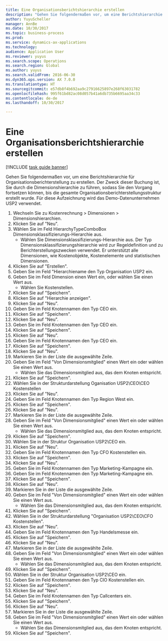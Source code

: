 ```yaml
--- 
title: Eine Organisationsberichtshierarchie erstellen
description: "Gehen Sie folgendermaßen vor, um eine Berichtshierarchie für Organisationsberichterstellung zu erstellen."
author: YuyuScheller
manager: AnnBe
ms.date: 10/30/2017
ms.topic: business-process
ms.prod: 
ms.service: dynamics-ax-applications
ms.technology: 
audience: Application User
ms.reviewer: yuyus
ms.search.scope: Operations
ms.search.region: Global
ms.author: yuyus
ms.search.validFrom: 2016-06-30
ms.dyn365.ops.version: AX 7.0.0
ms.translationtype: HT
ms.sourcegitcommit: e57db8f4b692aa9c27916625897e268f63031782
ms.openlocfilehash: 995f61bd82ac08d057b41a6db735b6695aa34c33
ms.contentlocale: de-de
ms.lasthandoff: 10/30/2017

---
```

# <a name="create-an-organization-report-hierarchy"></a>Eine Organisationsberichtshierarchie erstellen

[!INCLUDE [task guide banner](../../includes/task-guide-banner.md)]

Gehen Sie folgendermaßen vor, um eine Berichtshierarchie für Organisationsberichterstellung zu erstellen. Der Zweck dieser Buchung ist, Sie durch die Dimensionshierarchie zu führen, sodass Sie den Vorgang fortsetzen können, bis die gesamte Organisationsberichterstellungsstruktur erstellt wurde. Für diese Aufzeichnung wird das Demo-Datenunternehmen USP2 verwendet.

1. Wechseln Sie zu Kostenrechnung > Dimensionen > Dimensionshierarchien.
2. Klicken Sie auf "Neu".
3. Wählen Sie im Feld HierarchyTypeComboBox Dimensionsklassifizierungs-Hierarchie aus.
    * Wählen Sie Dimensionsklassifizierungs-Hierarchie aus. Der Typ Dimensionsklassifizierungshierarchie wird zur Regeldefinition und zu Berichterstellungszwecken verwendet. Er unterstützt alle Dimensionen, wie Kostenobjekte, Kostenelemente und statistischen Dimensionen.  
4. Klicken Sie auf "Erstellen".
5. Geben Sie im Feld "Hierarchiename den Typ Organisation USP2 ein.
6. Geben Sie im Feld Dimension einen Wert ein, oder wählen Sie einen Wert aus.
    * Wählen Sie Kostenstellen.  
7. Klicken Sie auf "Speichern".
8. Klicken Sie auf "Hierarchie anzeigen".
9. Klicken Sie auf "Neu".
10. Geben Sie im Feld Knotennamen den Typ CEO ein.
11. Klicken Sie auf "Speichern".
12. Klicken Sie auf "Neu".
13. Geben Sie im Feld Knotennamen den Typ CEO ein.
14. Klicken Sie auf "Speichern".
15. Klicken Sie auf "Neu".
16. Geben Sie im Feld Knotennamen den Typ CEO ein.
17. Klicken Sie auf "Speichern".
18. Klicken Sie auf "Neu".
19. Markieren Sie in der Liste die ausgewählte Zeile.
20. Geben Sie im Feld "Von Dimensionsmitglied" einen Wert ein oder wählen Sie einen Wert aus.
    * Wählen Sie das Dimensionsmitglied aus, das dem Knoten entspricht.  
21. Klicken Sie auf "Speichern".
22. Wählen Sie in der Strukturdarstellung Oganisation USP2\CEO\CEO Kostenstellen
23. Klicken Sie auf "Neu".
24. Geben Sie im Feld Knotennamen den Typ Region West ein.
25. Klicken Sie auf "Speichern".
26. Klicken Sie auf "Neu".
27. Markieren Sie in der Liste die ausgewählte Zeile.
28. Geben Sie im Feld "Von Dimensionsmitglied" einen Wert ein oder wählen Sie einen Wert aus.
    * Wählen Sie das Dimensionsmitglied aus, das dem Knoten entspricht.  
29. Klicken Sie auf "Speichern".
30. Wählen Sie in der Struktur Organisation USP2\CEO ein.
31. Klicken Sie auf "Neu".
32. Geben Sie im Feld Knotennamen den Typ CFO Kostenstellen ein.
33. Klicken Sie auf "Speichern".
34. Klicken Sie auf "Neu".
35. Geben Sie im Feld Knotennamen den Typ Marketing-Kampagne ein.
36. Geben Sie im Feld Knotennamen den Typ Marketing-Kampagne ein.
37. Klicken Sie auf "Speichern".
38. Klicken Sie auf "Neu".
39. Markieren Sie in der Liste die ausgewählte Zeile.
40. Geben Sie im Feld "Von Dimensionsmitglied" einen Wert ein oder wählen Sie einen Wert aus.
    * Wählen Sie das Dimensionsmitglied aus, das dem Knoten entspricht.  
41. Klicken Sie auf "Speichern".
42. Wählen Sie in der Strukturdarstellung "Organisation USP2\CEO\CFO Kostenstellen".
43. Klicken Sie auf "Neu".
44. Geben Sie im Feld Knotennamen den Typ Handelsmesse  ein.
45. Klicken Sie auf "Speichern".
46. Klicken Sie auf "Neu".
47. Markieren Sie in der Liste die ausgewählte Zeile.
48. Geben Sie im Feld "Von Dimensionsmitglied" einen Wert ein oder wählen Sie einen Wert aus.
    * Wählen Sie das Dimensionsmitglied aus, das dem Knoten entspricht.  
49. Klicken Sie auf "Speichern".
50. Wählen Sie in der Struktur Organisation USP2\CEO ein.
51. Geben Sie im Feld Knotennamen den Typ CIO Kostenstellen ein.
52. Klicken Sie auf "Speichern".
53. Klicken Sie auf "Neu".
54. Geben Sie im Feld Knotennamen den Typ Callcenters ein.
55. Klicken Sie auf "Speichern".
56. Klicken Sie auf "Neu".
57. Markieren Sie in der Liste die ausgewählte Zeile.
58. Geben Sie im Feld "Von Dimensionsmitglied" einen Wert ein oder wählen Sie einen Wert aus.
    * Wählen Sie das Dimensionsmitglied aus, das dem Knoten entspricht.  
59. Klicken Sie auf "Speichern".


